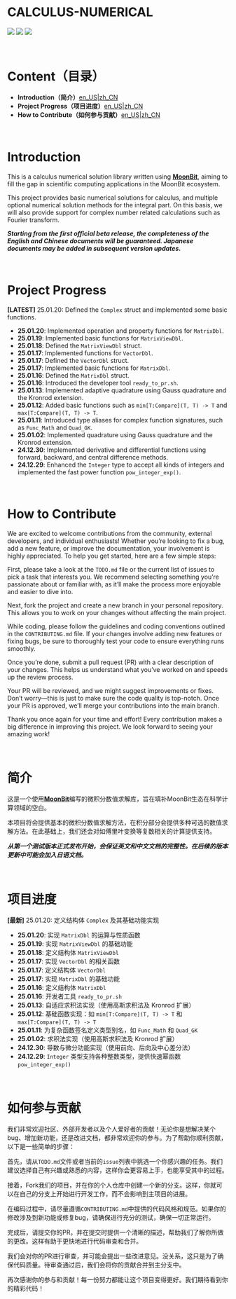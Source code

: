 # CALCULUS-NUMERICAL
[![](https://img.shields.io/badge/Maintainer-KCN--judu-pink)](https://github.com/KCN-judu) [![](https://img.shields.io/badge/License-MIT-blue)](https://github.com/moonbit-community/calculus-numerical/blob/main/LICENSE) ![](https://img.shields.io/badge/State-active-success)

<br>

# Content（目录）

- __Introduction（简介）__[en_US](#introduction)|[zh_CN](#简介)
- __Project Progress（项目进度）__[en_US](#project-progress)|[zh_CN](#项目进度)
- __How to Contribute（如何参与贡献）__[en_US](#how-to-contribute)|[zh_CN](#如何参与贡献)

<br>

# Introduction

This is a calculus numerical solution library written using [__MoonBit__](https://www.moonbitlang.com), aiming to fill the gap in scientific computing applications in the MoonBit ecosystem.

This project provides basic numerical solutions for calculus, and multiple optional numerical solution methods for the integral part. On this basis, we will also provide support for complex number related calculations such as Fourier transform.

__*Starting from the first official beta release, the completeness of the English and Chinese documents will be guaranteed. Japanese documents may be added in subsequent version updates.*__

<br>

# Project Progress

**[LATEST]** 25.01.20: Defined the `Complex` struct and implemented some basic functions.

- **25.01.20**: Implemented operation and property functions for `MatrixDbl`.
- **25.01.19**: Implemented basic functions for `MatrixViewDbl`.
- **25.01.18**: Defined the `MatrixViewDbl` struct.
- **25.01.17**: Implemented functions for `VectorDbl`.
- **25.01.17**: Defined the `VectorDbl` struct.
- **25.01.17**: Implemented basic functions for `MatrixDbl`.
- **25.01.16**: Defined the `MatrixDbl` struct.
- **25.01.16**: Introduced the developer tool `ready_to_pr.sh`.
- **25.01.13**: Implemented adaptive quadrature using Gauss quadrature and the Kronrod extension.
- **25.01.12**: Added basic functions such as `min[T:Compare](T, T) -> T` and `max[T:Compare](T, T) -> T`.
- **25.01.11**: Introduced type aliases for complex function signatures, such as `Func_Math` and `Quad_GK`.
- **25.01.02**: Implemented quadrature using Gauss quadrature and the Kronrod extension.
- **24.12.30**: Implemented derivative and differential functions using forward, backward, and central difference methods.
- **24.12.29**: Enhanced the `Integer` type to accept all kinds of integers and implemented the fast power function `pow_integer_exp()`.

<br>

# How to Contribute

We are excited to welcome contributions from the community, external developers, and individual enthusiasts! Whether you’re looking to fix a bug, add a new feature, or improve the documentation, your involvement is highly appreciated. To help you get started, here are a few simple steps:

First, please take a look at the `TODO.md` file or the current list of issues to pick a task that interests you. We recommend selecting something you’re passionate about or familiar with, as it’ll make the process more enjoyable and easier to dive into.

Next, fork the project and create a new branch in your personal repository. This allows you to work on your changes without affecting the main project.

While coding, please follow the guidelines and coding conventions outlined in the `CONTRIBUTING.md` file. If your changes involve adding new features or fixing bugs, be sure to thoroughly test your code to ensure everything runs smoothly.

Once you’re done, submit a pull request (PR) with a clear description of your changes. This helps us understand what you’ve worked on and speeds up the review process.

Your PR will be reviewed, and we might suggest improvements or fixes. Don’t worry—this is just to make sure the code quality is top-notch. Once your PR is approved, we’ll merge your contributions into the main branch.

Thank you once again for your time and effort! Every contribution makes a big difference in improving this project. We look forward to seeing your amazing work!

<br>

# 简介

这是一个使用[__MoonBit__](https://www.moonbitlang.cn)编写的微积分数值求解库，旨在填补MoonBit生态在科学计算领域的空白。

本项目将会提供基本的微积分数值求解方法，在积分部分会提供多种可选的数值求解方法。在此基础上，我们还会对如傅里叶变换等复数相关的计算提供支持。

__*从第一个测试版本正式发布开始，会保证英文和中文文档的完整性。在后续的版本更新中可能会加入日语文档。*__

<br>

# 项目进度

**[最新]** 25.01.20: 定义结构体 `Complex` 及其基础功能实现

- **25.01.20**: 实现 `MatrixDbl` 的运算与性质函数
- **25.01.19**: 实现 `MatrixViewDbl` 的基础功能
- **25.01.18**: 定义结构体 `MatrixViewDbl`
- **25.01.17**: 实现 `VectorDbl` 的相关函数
- **25.01.17**: 定义结构体 `VectorDbl`
- **25.01.17**: 实现 `MatrixDbl` 的基础功能
- **25.01.16**: 定义结构体 `MatrixDbl`
- **25.01.16**: 开发者工具 `ready_to_pr.sh`
- **25.01.13**: 自适应求积法实现（使用高斯求积法及 Kronrod 扩展）
- **25.01.12**: 基础函数实现：如 `min[T:Compare](T, T) -> T` 和 `max[T:Compare](T, T) -> T`
- **25.01.11**: 为复杂函数签名定义类型别名，如 `Func_Math` 和 `Quad_GK`
- **25.01.02**: 求积法实现（使用高斯求积法及 Kronrod 扩展）
- **24.12.30**: 导数与微分功能实现（使用前向、后向及中心差分法）
- **24.12.29**: `Integer` 类型支持各种整数类型，提供快速幂函数 `pow_integer_exp()`

<br>

# 如何参与贡献

我们非常欢迎社区、外部开发者以及个人爱好者的贡献！无论你是想解决某个bug、增加新功能，还是改进文档，都非常欢迎你的参与。为了帮助你顺利贡献，以下是一些简单的步骤：

首先，请从`TODO.md`文件或者当前的`issue`列表中挑选一个你感兴趣的任务。我们建议选择自己有兴趣或熟悉的内容，这样你会更容易上手，也能享受其中的过程。

接着，Fork我们的项目，并在你的个人仓库中创建一个新的分支。这样，你就可以在自己的分支上开始进行开发工作，而不会影响到主项目的进展。

在编码过程中，请尽量遵循`CONTRIBUTING.md`中提供的代码风格和规范。如果你的修改涉及到新功能或修复bug，请确保进行充分的测试，确保一切正常运行。

完成后，请提交你的PR，并在提交时提供一个清晰的描述，帮助我们了解你所做的更改。这样有助于更快地进行代码审查和合并。

我们会对你的PR进行审查，并可能会提出一些改进意见。没关系，这只是为了确保代码质量。待审查通过后，我们会将你的贡献合并到主分支中。

再次感谢你的参与和贡献！每一份努力都能让这个项目变得更好。我们期待看到你的精彩代码！